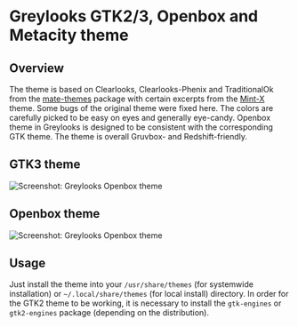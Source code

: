 # Greylooks GTK2/3, Openbox and Metacity theme
## Overview
The theme is based on Clearlooks, Clearlooks-Phenix and TraditionalOk from the [mate-themes](https://github.com/mate-desktop/mate-themes) package with certain excerpts from the [Mint-X](https://github.com/linuxmint/mint-themes) theme. Some bugs of the original theme were fixed here. The colors are carefully picked to be easy on eyes and generally eye-candy. Openbox theme in Greylooks is designed to be consistent with the corresponding GTK theme. The theme is overall Gruvbox- and Redshift-friendly.
## GTK3 theme
![Screenshot: Greylooks Openbox theme](../assets/screenshots/greylooks-gtk3.png?raw=true "Screenshot: Greylooks Openbox theme")

## Openbox theme
![Screenshot: Greylooks Openbox theme](../assets/screenshots/greylooks-openbox.png?raw=true "Screenshot: Greylooks Openbox theme")

## Usage
Just install the theme into your `/usr/share/themes` (for systemwide installation) or `~/.local/share/themes` (for local install) directory.
In order for the GTK2 theme to be working, it is necessary to install the `gtk-engines` or `gtk2-engines` package (depending on the distribution).
